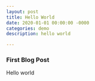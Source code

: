 ```yaml
---
layout: post
title: Hello World
date: 2020-01-01 00:00:00 -0000
categories: demo
description: hello world

---
```


### First Blog Post

Hello world
